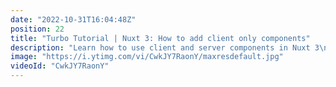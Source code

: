 ```yaml
---
date: "2022-10-31T16:04:48Z"
position: 22
title: "Turbo Tutorial | Nuxt 3: How to add client only components"
description: "Learn how to use client and server components in Nuxt 3\n\nFind the code for this tutorial here: https://github.com/Turbo-Tutorials/Nuxt3-turbos/tree/main/nuxt3-clientside-serverside-components\nVisit https://turbo-tutorials.dev/tutorials/nuxt-3-how-to-add-client-only-components/ for more info.\n\nBrowse more tutorials here: https://turbo-tutorials.dev"
image: "https://i.ytimg.com/vi/CwkJY7RaonY/maxresdefault.jpg"
videoId: "CwkJY7RaonY"
---
```


